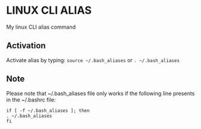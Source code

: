 # LINUX CLI ALIAS
My linux CLI alias command

## Activation
Activate alias by typing: ```source ~/.bash_aliases``` or ```. ~/.bash_aliases```

## Note
Please note that ~/.bash_aliases file only works if the following line presents in the ~/.bashrc file:
```
if [ -f ~/.bash_aliases ]; then
. ~/.bash_aliases
fi
```
